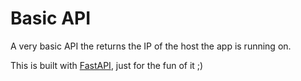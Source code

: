 # Basic API

A very basic API the returns the IP of the host the app is running on.

This is built with [FastAPI](https://fastapi.tiangolo.com/), just for the fun of it ;)
